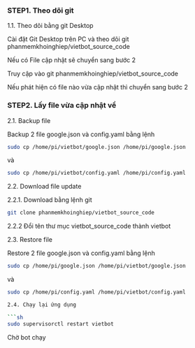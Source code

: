 
### STEP1. Theo dõi git

1.1. Theo dõi bằng git Desktop

Cài đặt Git Desktop trên PC và theo dõi git phanmemkhoinghiep/vietbot_source_code

Nếu có File cập nhật sẽ chuyển sang bước 2

Truy cập vào git phanmemkhoinghiep/vietbot_source_code 

Nếu phát hiện có file nào vừa cập nhật thì chuyển sang bước 2

### STEP2.  Lấy file vừa cập nhật về

2.1. Backup file

Backup 2 file google.json và config.yaml bằng lệnh

```sh
sudo cp /home/pi/vietbot/google.json /home/pi/google.json

```
và

```sh
sudo cp /home/pi/vietbot/config.yaml /home/pi/config.yaml

```

2.2. Download file update

2.2.1. Download bằng lệnh git
```sh
git clone phanmemkhoinghiep/vietbot_source_code

```
2.2.2 Đổi tên thư mục vietbot_source_code thành vietbot

2.3. Restore file

Restore 2 file google.json và config.yaml bằng lệnh

```sh
sudo cp /home/pi/google.json /home/pi/vietbot/google.json

```
và

```sh
sudo cp /home/pi/config.yaml /home/pi/vietbot/config.yaml

2.4. Chạy lại ứng dụng 

```sh
sudo supervisorctl restart vietbot

```
Chờ bot chạy
